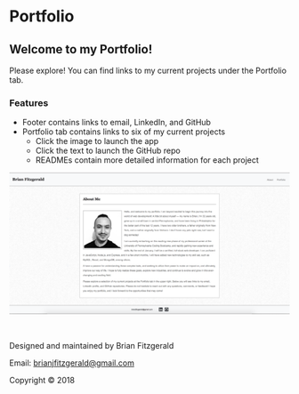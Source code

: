 # Portfolio

## Welcome to my Portfolio!

Please explore! You can find links to my current projects under the Portfolio tab.

### Features
* Footer contains links to email, LinkedIn, and GitHub
* Portfolio tab contains links to six of my current projects
    * Click the image to launch the app
    * Click the text to launch the GitHub repo
    * READMEs contain more detailed information for each project


![image](assets/images/screenshot-portfolio.png)

&nbsp;

Designed and maintained by Brian Fitzgerald

Email: brianjfitzgerald@gmail.com

Copyright &#169; 2018
